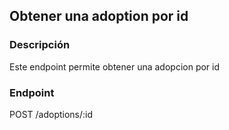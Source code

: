 ## Obtener una adoption por id

### Descripción

Este endpoint permite obtener una adopcion por id

### Endpoint

POST /adoptions/:id
